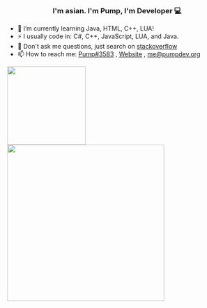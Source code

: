 ### <div align="center">I'm asian. I'm Pump, I'm Developer 💻</div>  

- 🌱 I’m currently learning Java, HTML, C++, LUA!
- ⚡ I usually code in: C#, C++, JavaScript, LUA, and Java.
- 💬 Don't ask me questions, just search on [stackoverflow](https://stackoverflow.com)
- 📫 How to reach me: [Pump#3583](https://discord.com/users/810656600552374342) , [Website](https://pumpdev.org) , [me@pumpdev.org](mailto:me@pumpdev.org)

<img float="center" height="180em" src="https://github-readme-stats.vercel.app/api?hide_border=true&username=Pump-Codes&show_icons=true&count_private=true&bg_color=00000000&title_color=7F7F7F&icon_color=7F7F7F&text_color=7F7F7F" />
<img float="center" height="360em" src="https://metrics.lecoq.io/Pump-Codes"/>
